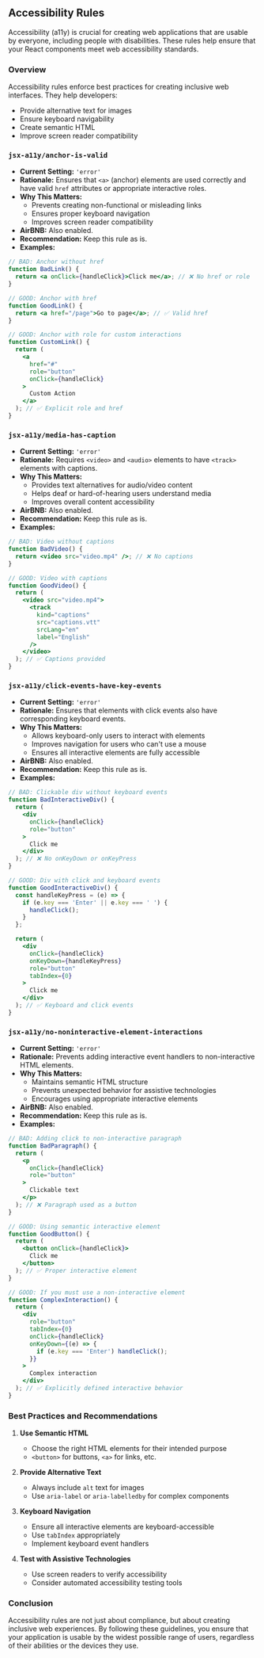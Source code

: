 ## Accessibility Rules

Accessibility (a11y) is crucial for creating web applications that are usable by everyone, including people with disabilities. These rules help ensure that your React components meet web accessibility standards.

### Overview

Accessibility rules enforce best practices for creating inclusive web interfaces. They help developers:
- Provide alternative text for images
- Ensure keyboard navigability
- Create semantic HTML
- Improve screen reader compatibility

### `jsx-a11y/anchor-is-valid`

-   **Current Setting:** `'error'`
-   **Rationale:** Ensures that `<a>` (anchor) elements are used correctly and have valid `href` attributes or appropriate interactive roles.
-   **Why This Matters:**
    - Prevents creating non-functional or misleading links
    - Ensures proper keyboard navigation
    - Improves screen reader compatibility
-   **AirBNB:** Also enabled.
-   **Recommendation:** Keep this rule as is.
-   **Examples:**

```jsx
// BAD: Anchor without href
function BadLink() {
  return <a onClick={handleClick}>Click me</a>; // ❌ No href or role
}

// GOOD: Anchor with href
function GoodLink() {
  return <a href="/page">Go to page</a>; // ✅ Valid href
}

// GOOD: Anchor with role for custom interactions
function CustomLink() {
  return (
    <a
      href="#"
      role="button"
      onClick={handleClick}
    >
      Custom Action
    </a>
  ); // ✅ Explicit role and href
}
```

### `jsx-a11y/media-has-caption`

-   **Current Setting:** `'error'`
-   **Rationale:** Requires `<video>` and `<audio>` elements to have `<track>` elements with captions.
-   **Why This Matters:**
    - Provides text alternatives for audio/video content
    - Helps deaf or hard-of-hearing users understand media
    - Improves overall content accessibility
-   **AirBNB:** Also enabled.
-   **Recommendation:** Keep this rule as is.
-   **Examples:**

```jsx
// BAD: Video without captions
function BadVideo() {
  return <video src="video.mp4" />; // ❌ No captions
}

// GOOD: Video with captions
function GoodVideo() {
  return (
    <video src="video.mp4">
      <track
        kind="captions"
        src="captions.vtt"
        srcLang="en"
        label="English"
      />
    </video>
  ); // ✅ Captions provided
}
```

### `jsx-a11y/click-events-have-key-events`

-   **Current Setting:** `'error'`
-   **Rationale:** Ensures that elements with click events also have corresponding keyboard events.
-   **Why This Matters:**
    - Allows keyboard-only users to interact with elements
    - Improves navigation for users who can't use a mouse
    - Ensures all interactive elements are fully accessible
-   **AirBNB:** Also enabled.
-   **Recommendation:** Keep this rule as is.
-   **Examples:**

```jsx
// BAD: Clickable div without keyboard events
function BadInteractiveDiv() {
  return (
    <div
      onClick={handleClick}
      role="button"
    >
      Click me
    </div>
  ); // ❌ No onKeyDown or onKeyPress
}

// GOOD: Div with click and keyboard events
function GoodInteractiveDiv() {
  const handleKeyPress = (e) => {
    if (e.key === 'Enter' || e.key === ' ') {
      handleClick();
    }
  };

  return (
    <div
      onClick={handleClick}
      onKeyDown={handleKeyPress}
      role="button"
      tabIndex={0}
    >
      Click me
    </div>
  ); // ✅ Keyboard and click events
}
```

### `jsx-a11y/no-noninteractive-element-interactions`

-   **Current Setting:** `'error'`
-   **Rationale:** Prevents adding interactive event handlers to non-interactive HTML elements.
-   **Why This Matters:**
    - Maintains semantic HTML structure
    - Prevents unexpected behavior for assistive technologies
    - Encourages using appropriate interactive elements
-   **AirBNB:** Also enabled.
-   **Recommendation:** Keep this rule as is.
-   **Examples:**

```jsx
// BAD: Adding click to non-interactive paragraph
function BadParagraph() {
  return (
    <p
      onClick={handleClick}
      role="button"
    >
      Clickable text
    </p>
  ); // ❌ Paragraph used as a button
}

// GOOD: Using semantic interactive element
function GoodButton() {
  return (
    <button onClick={handleClick}>
      Click me
    </button>
  ); // ✅ Proper interactive element
}

// GOOD: If you must use a non-interactive element
function ComplexInteraction() {
  return (
    <div
      role="button"
      tabIndex={0}
      onClick={handleClick}
      onKeyDown={(e) => {
        if (e.key === 'Enter') handleClick();
      }}
    >
      Complex interaction
    </div>
  ); // ✅ Explicitly defined interactive behavior
}
```

### Best Practices and Recommendations

1. **Use Semantic HTML**
   - Choose the right HTML elements for their intended purpose
   - `<button>` for buttons, `<a>` for links, etc.

2. **Provide Alternative Text**
   - Always include `alt` text for images
   - Use `aria-label` or `aria-labelledby` for complex components

3. **Keyboard Navigation**
   - Ensure all interactive elements are keyboard-accessible
   - Use `tabIndex` appropriately
   - Implement keyboard event handlers

4. **Test with Assistive Technologies**
   - Use screen readers to verify accessibility
   - Consider automated accessibility testing tools

### Conclusion

Accessibility rules are not just about compliance, but about creating inclusive web experiences. By following these guidelines, you ensure that your application is usable by the widest possible range of users, regardless of their abilities or the devices they use.
